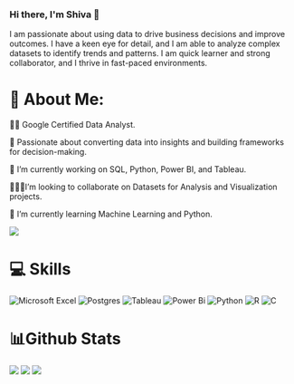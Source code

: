 ### Hi there, I'm Shiva 👋 

I am passionate about using data to drive business decisions and improve outcomes. I have a keen eye for detail, and I am able to analyze complex datasets to identify trends and patterns. I am quick learner and strong collaborator, and I thrive in fast-paced environments.

# 💫 About Me:
👨‍💻 Google Certified Data Analyst. 

🎯 Passionate about converting data into insights and building frameworks for decision-making. 

🔭 I’m currently working on SQL, Python, Power BI, and Tableau. 

🧑‍🤝‍🧑I’m looking to collaborate on Datasets for Analysis and Visualization projects. 

🌱 I’m currently learning Machine Learning and Python.  

![](https://komarev.com/ghpvc/?username=Shiva-teja-chary-andhoju)

#  💻 Skills
![Microsoft Excel](https://img.shields.io/badge/Microsoft_Excel-217346?style=for-the-badge&logo=microsoft-excel&logoColor=white)
![Postgres](https://img.shields.io/badge/postgres-%23316192.svg?style=for-the-badge&logo=postgresql&logoColor=white)
![Tableau](https://img.shields.io/badge/Tableau-E97627?style=for-the-badge&logo=Tableau&logoColor=white)
![Power Bi](https://img.shields.io/badge/power_bi-F2C811?style=for-the-badge&logo=powerbi&logoColor=black)
![Python](https://img.shields.io/badge/python-3670A0?style=for-the-badge&logo=python&logoColor=ffdd54)
![R](https://img.shields.io/badge/r-%23276DC3.svg?style=for-the-badge&logo=r&logoColor=white)
![C](https://img.shields.io/badge/c-%2300599C.svg?style=for-the-badge&logo=c&logoColor=white)

# 📊Github Stats
<img  src="https://github-readme-stats.vercel.app/api?username=Shiva-teja-chary-andhoju&show_icons=true&theme=radical" />

<img  src="https://streak-stats.demolab.com/?user=Shiva-teja-chary-andhoju&theme=radical" />

<img  src="https://github-readme-stats.vercel.app/api/top-langs/?username=Shiva-teja-chary-andhoju&layout=compact&theme=radical" />













